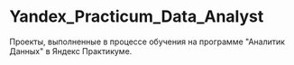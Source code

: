 # Yandex_Practicum_Data_Analyst
Проекты, выполненные в процессе обучения на программе "Аналитик Данных" в Яндекс Практикуме.
